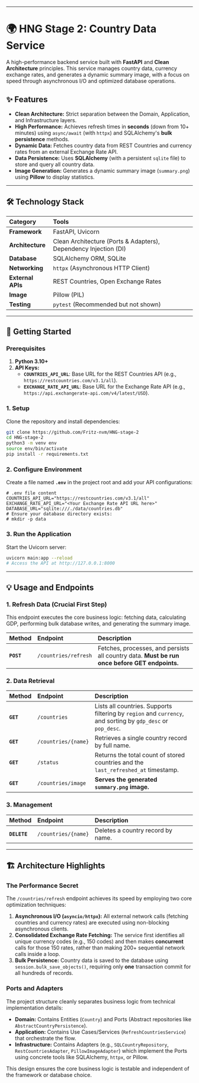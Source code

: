 ----

# 🌍 HNG Stage 2: Country Data Service

A high-performance backend service built with **FastAPI** and **Clean Architecture** principles. This service manages country data, currency exchange rates, and generates a dynamic summary image, with a focus on speed through asynchronous I/O and optimized database operations.

## ✨ Features

  * **Clean Architecture:** Strict separation between the Domain, Application, and Infrastructure layers.
  * **High Performance:** Achieves refresh times in **seconds** (down from 10+ minutes) using `async/await` (with `httpx`) and SQLAlchemy's **bulk persistence** methods.
  * **Dynamic Data:** Fetches country data from REST Countries and currency rates from an external Exchange Rate API.
  * **Data Persistence:** Uses **SQLAlchemy** (with a persistent `sqlite` file) to store and query all country data.
  * **Image Generation:** Generates a dynamic summary image (`summary.png`) using **Pillow** to display statistics.

-----

## 🛠️ Technology Stack

| Category | Tools |
| :--- | :--- |
| **Framework** | FastAPI, Uvicorn |
| **Architecture** | Clean Architecture (Ports & Adapters), Dependency Injection (DI) |
| **Database** | SQLAlchemy ORM, SQLite |
| **Networking** | `httpx` (Asynchronous HTTP Client) |
| **External APIs** | REST Countries, Open Exchange Rates |
| **Image** | Pillow (PIL) |
| **Testing** | `pytest` (Recommended but not shown) |

-----

## 🚀 Getting Started

### Prerequisites

1.  **Python 3.10+**
2.  **API Keys:**
      * **`COUNTRIES_API_URL`**: Base URL for the REST Countries API (e.g., `https://restcountries.com/v3.1/all`).
      * **`EXCHANGE_RATE_API_URL`**: Base URL for the Exchange Rate API (e.g., `https://api.exchangerate-api.com/v4/latest/USD`).

### 1\. Setup

Clone the repository and install dependencies:

```bash
git clone https://github.com/Fritz-nvm/HNG-stage-2
cd HNG-stage-2
python3 -m venv env
source env/bin/activate
pip install -r requirements.txt
```

### 2\. Configure Environment

Create a file named **`.env`** in the project root and add your API configurations:

```env
# .env file content
COUNTRIES_API_URL="https://restcountries.com/v3.1/all"
EXCHANGE_RATE_API_URL="<Your Exchange Rate API URL here>"
DATABASE_URL="sqlite:///./data/countries.db"
# Ensure your database directory exists:
# mkdir -p data
```

### 3\. Run the Application

Start the Uvicorn server:

```bash
uvicorn main:app --reload
# Access the API at http://127.0.0.1:8000
```

-----

## 💡 Usage and Endpoints

### 1\. Refresh Data (Crucial First Step)

This endpoint executes the core business logic: fetching data, calculating GDP, performing bulk database writes, and generating the summary image.

| Method | Endpoint | Description |
| :--- | :--- | :--- |
| **`POST`** | `/countries/refresh` | Fetches, processes, and persists all country data. **Must be run once before GET endpoints.** |

### 2\. Data Retrieval

| Method | Endpoint | Description |
| :--- | :--- | :--- |
| **`GET`** | `/countries` | Lists all countries. Supports filtering by `region` and `currency`, and sorting by `gdp_desc` or `pop_desc`. |
| **`GET`** | `/countries/{name}` | Retrieves a single country record by full name. |
| **`GET`** | `/status` | Returns the total count of stored countries and the `last_refreshed_at` timestamp. |
| **`GET`** | `/countries/image` | **Serves the generated `summary.png` image.** |

### 3\. Management

| Method | Endpoint | Description |
| :--- | :--- | :--- |
| **`DELETE`** | `/countries/{name}` | Deletes a country record by name. |

-----

## 🏗️ Architecture Highlights

### The Performance Secret

The `/countries/refresh` endpoint achieves its speed by employing two core optimization techniques:

1.  **Asynchronous I/O (`asyncio/httpx`):** All external network calls (fetching countries and currency rates) are executed using non-blocking asynchronous clients.
2.  **Consolidated Exchange Rate Fetching:** The service first identifies all unique currency codes (e.g., 150 codes) and then makes **concurrent** calls for those 150 rates, rather than making 200+ sequential network calls inside a loop.
3.  **Bulk Persistence:** Country data is saved to the database using `session.bulk_save_objects()`, requiring only **one** transaction commit for all hundreds of records.

### Ports and Adapters

The project structure cleanly separates business logic from technical implementation details:

  * **Domain:** Contains Entities (`Country`) and Ports (Abstract repositories like `AbstractCountryPersistence`).
  * **Application:** Contains Use Cases/Services (`RefreshCountriesService`) that orchestrate the flow.
  * **Infrastructure:** Contains Adapters (e.g., `SQLCountryRepository`, `RestCountriesAdapter`, `PillowImageAdapter`) which implement the Ports using concrete tools like SQLAlchemy, `httpx`, or Pillow.

This design ensures the core business logic is testable and independent of the framework or database choice.
